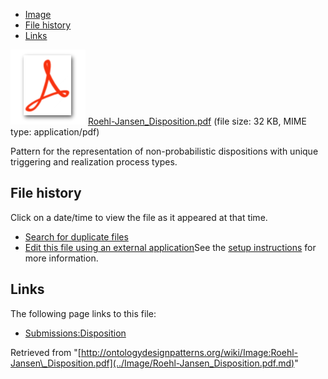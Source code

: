 * [Image](../Image/Roehl-Jansen_Disposition.pdf.md#file)
* [File history](../Image/Roehl-Jansen_Disposition.pdf.md#filehistory)
* [Links](../Image/Roehl-Jansen_Disposition.pdf.md#filelinks)

[![](../skins/common/images/icons/fileicon-pdf.png)](../Image/Roehl-Jansen_Disposition.pdf.md "Roehl-Jansen Disposition.pdf")
[Roehl-Jansen\_Disposition.pdf](../images/1/16/Roehl-Jansen_Disposition.pdf "Roehl-Jansen Disposition.pdf")‎  (file size: 32 KB, MIME type: application/pdf)




Pattern for the representation of non-probabilistic dispositions with unique triggering and realization process types.




## File history

Click on a date/time to view the file as it appeared at that time.



  
* [Search for duplicate files](http://ontologydesignpatterns.org/wiki/Special:FileDuplicateSearch/Roehl-Jansen_Disposition.pdf "Special:FileDuplicateSearch/Roehl-Jansen Disposition.pdf")
* [Edit this file using an external application](http://ontologydesignpatterns.org/wiki/index.php?title=Image:Roehl-Jansen_Disposition.pdf&action=edit&externaledit=true&mode=file "Image:Roehl-Jansen Disposition.pdf")See the [setup instructions](http://www.mediawiki.org/wiki/Manual:External_editors "http://www.mediawiki.org/wiki/Manual:External_editors") for more information.

## Links



The following page links to this file:


* [Submissions:Disposition](../Submissions/Disposition.md "Submissions:Disposition")


Retrieved from "[http://ontologydesignpatterns.org/wiki/Image:Roehl-Jansen\_Disposition.pdf](../Image/Roehl-Jansen_Disposition.pdf.md)"